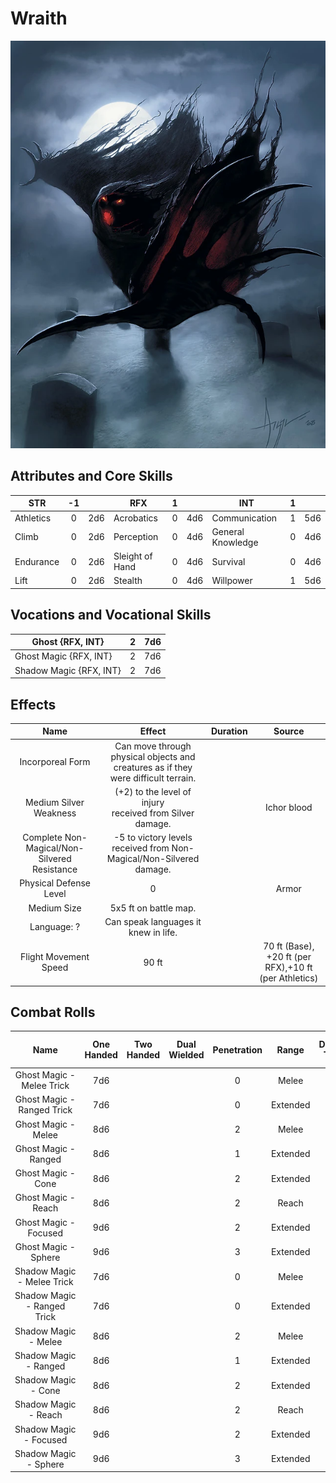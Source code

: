 # Wraith

![NotMyImage](Wraith.webp)

## Attributes and Core Skills

| STR       | -1 |    | RFX             | 1 |    | INT               | 1 |    |
| --------- | :-: | :-: | --------------- | :-: | :-: | ----------------- | :-: | :-: |
| Athletics | 0 | 2d6 | Acrobatics      | 0 | 4d6 | Communication     | 1 | 5d6 |
| Climb     | 0 | 2d6 | Perception      | 0 | 4d6 | General Knowledge | 0 | 4d6 |
| Endurance | 0 | 2d6 | Sleight of Hand | 0 | 4d6 | Survival          | 0 | 4d6 |
| Lift      | 0 | 2d6 | Stealth         | 0 | 4d6 | Willpower         | 1 | 5d6 |

## Vocations and Vocational Skills

| Ghost {RFX, INT}        | 2 | 7d6 |
| ----------------------- | :-: | :-: |
| Ghost Magic {RFX, INT}  | 2 | 7d6 |
| Shadow Magic {RFX, INT} | 2 | 7d6 |

## Effects

|                     Name                     |                                       Effect                                       | Duration |                        Source                        |
| :------------------------------------------: | :--------------------------------------------------------------------------------: | :------: | :---------------------------------------------------: |
|               Incorporeal Form               | Can move through physical objects and creatures as if they were difficult terrain. |          |                                                      |
|           Medium Silver Weakness           |           (+2) to the level of injury<br />received from Silver damage.           |          |                      Ichor blood                      |
| Complete Non-Magical/Non-Silvered Resistance |        -5 to victory levels received from Non-Magical/Non-Silvered  damage.        |          |                                                      |
|            Physical Defense Level            |                                         0                                         |          |                         Armor                         |
|                 Medium Size                 |                               5x5 ft on battle map.                               |          |                                                      |
|                 Language: ?                 |                        Can speak languages it knew in life.                        |          |                                                      |
|            Flight Movement Speed            |                                       90 ft                                       |          | 70 ft (Base), +20 ft (per RFX),+10 ft (per Athletics) |

## Combat Rolls

|            Name            | One<br />Handed | Two<br />Handed | Dual<br />Wielded | Penetration |  Range  | Damage<br />Types | Engageable<br />Opponents | Area Of<br />Effect | Resource<br />Class |
| :-------------------------: | :-------------: | :-------------: | :---------------: | :---------: | :------: | :---------------: | :-----------------------: | :-----------------: | :-----------------: |
|  Ghost Magic - Melee Trick  |       7d6       |                |                  |      0      |  Melee  |                  |           Rapid           |                    |        None        |
| Ghost Magic - Ranged Trick |       7d6       |                |                  |      0      | Extended |                  |         Standard         |                    |        None        |
|     Ghost Magic - Melee     |       8d6       |                |                  |      2      |  Melee  |                  |           Rapid           |                    |      1 (Ichor)      |
|    Ghost Magic - Ranged    |       8d6       |                |                  |      1      | Extended |                  |         Standard         |                    |      1 (Ichor)      |
|     Ghost Magic - Cone     |       8d6       |                |                  |      2      | Extended |                  |          Focused          |        Cone        |      1 (Ichor)      |
|     Ghost Magic - Reach     |       8d6       |                |                  |      2      |  Reach  |                  |           Rapid           |                    |      1 (Ichor)      |
|    Ghost Magic - Focused    |       9d6       |                |                  |      2      | Extended |                  |          Focused          |                    |      1 (Ichor)      |
|    Ghost Magic - Sphere    |       9d6       |                |                  |      3      | Extended |                  |          Focused          |       Sphere       |      2 (Ichor)      |
| Shadow Magic - Melee Trick |       7d6       |                |                  |      0      |  Melee  |                  |           Rapid           |                    |        None        |
| Shadow Magic - Ranged Trick |       7d6       |                |                  |      0      | Extended |                  |         Standard         |                    |        None        |
|    Shadow Magic - Melee    |       8d6       |                |                  |      2      |  Melee  |                  |           Rapid           |                    |      1 (Ichor)      |
|    Shadow Magic - Ranged    |       8d6       |                |                  |      1      | Extended |                  |         Standard         |                    |      1 (Ichor)      |
|     Shadow Magic - Cone     |       8d6       |                |                  |      2      | Extended |                  |          Focused          |        Cone        |      1 (Ichor)      |
|    Shadow Magic - Reach    |       8d6       |                |                  |      2      |  Reach  |                  |           Rapid           |                    |      1 (Ichor)      |
|   Shadow Magic - Focused   |       9d6       |                |                  |      2      | Extended |                  |          Focused          |                    |      1 (Ichor)      |
|    Shadow Magic - Sphere    |       9d6       |                |                  |      3      | Extended |                  |          Focused          |       Sphere       |      2 (Ichor)      |
